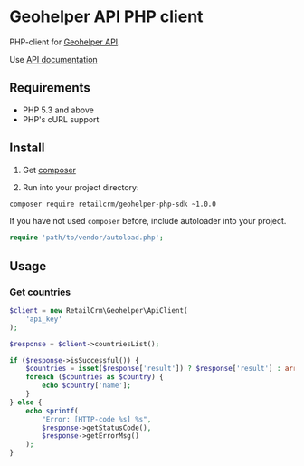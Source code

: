 # Geohelper API PHP client

PHP-client for [Geohelper API](http://geohelper.info/ru/doc/api).

Use [API documentation](http://geohelper.info/ru/documentation)

## Requirements

* PHP 5.3 and above
* PHP's cURL support

## Install

1) Get [composer](https://getcomposer.org/download/)

2) Run into your project directory:
```bash
composer require retailcrm/geohelper-php-sdk ~1.0.0
```

If you have not used `composer` before, include autoloader into your project.
```php
require 'path/to/vendor/autoload.php';
```

## Usage

### Get countries

```php
$client = new RetailCrm\Geohelper\ApiClient(
    'api_key'
);

$response = $client->countriesList();

if ($response->isSuccessful()) {
    $countries = isset($response['result']) ? $response['result'] : array();
    foreach ($countries as $country) {
        echo $country['name'];
    }
} else {
    echo sprintf(
        "Error: [HTTP-code %s] %s",
        $response->getStatusCode(),
        $response->getErrorMsg()
    );
}
```
